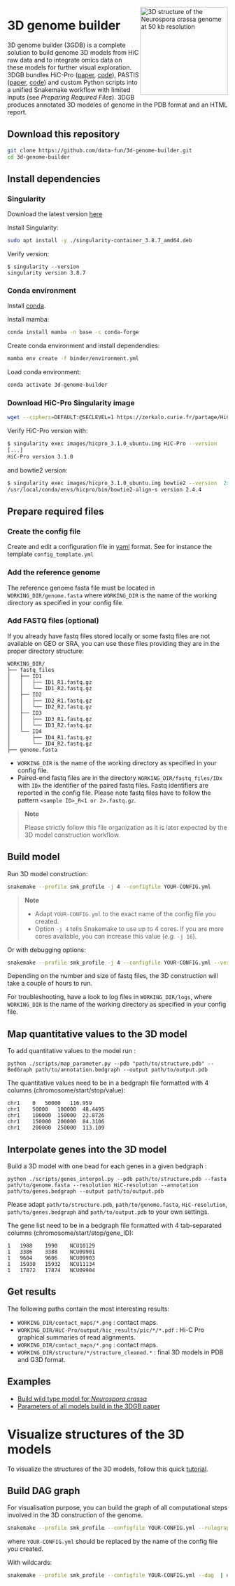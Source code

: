 <img align="right" width="200px" 
    src="assets/Neurospora_crassa_WT_50kb.gif"
    alt="3D structure of the Neurospora crassa genome at 50 kb resolution">

# 3D genome builder

3D genome builder (3GDB) is a complete solution to build genome 3D models from HiC raw data and to integrate omics data on these models for further visual exploration.
3DGB bundles HiC-Pro ([paper](https://genomebiology.biomedcentral.com/articles/10.1186/s13059-015-0831-x), [code](https://github.com/nservant/HiC-Pro)), PASTIS ([paper](https://academic.oup.com/bioinformatics/article/30/12/i26/385087), [code](https://github.com/hiclib/pastis)) and custom Python scripts into a unified Snakemake workflow with limited inputs (see *Preparing Required Files*). 3DGB produces annotated 3D modeles of genome in the PDB format and an HTML report.

## Download this repository

```bash
git clone https://github.com/data-fun/3d-genome-builder.git
cd 3d-genome-builder
```

## Install dependencies

### Singularity

Download the latest version [here](https://github.com/apptainer/singularity/releases)

Install Singularity:

```bash
sudo apt install -y ./singularity-container_3.8.7_amd64.deb
```

Verify version:

```
$ singularity --version
singularity version 3.8.7
```

### Conda environment

Install [conda](https://docs.conda.io/en/latest/miniconda.html).

Install mamba:

```bash
conda install mamba -n base -c conda-forge
```

Create conda environment and install dependendies:

```bash
mamba env create -f binder/environment.yml
```

Load conda environment:

```bash
conda activate 3d-genome-builder
```

### Download  HiC-Pro Singularity image


```bash
wget --ciphers=DEFAULT:@SECLEVEL=1 https://zerkalo.curie.fr/partage/HiC-Pro/singularity_images/hicpro_3.1.0_ubuntu.img -P images
```

Verify HiC-Pro version with:

```bash
$ singularity exec images/hicpro_3.1.0_ubuntu.img HiC-Pro --version
[...]
HiC-Pro version 3.1.0
```

and bowtie2 version:

```bash
$ singularity exec images/hicpro_3.1.0_ubuntu.img bowtie2 --version  2>/dev/null | head -n 1
/usr/local/conda/envs/hicpro/bin/bowtie2-align-s version 2.4.4
```


## Prepare required files

### Create the config file

Create and edit a configuration file in [yaml](https://en.wikipedia.org/wiki/YAML) format. See for instance the template `config_template.yml`

### Add the reference genome

The reference genome fasta file must be located in `WORKING_DIR/genome.fasta` where `WORKING_DIR` is the name of the working directory as specified in your config file.

### Add FASTQ files (optional)

If you already have fastq files stored locally or some fastq files are not available on GEO or SRA, you can use these files providing they are in the proper directory structure:

```
WORKING_DIR/
├── fastq_files
│   ├── ID1
│   │   ├── ID1_R1.fastq.gz
│   │   └── ID1_R2.fastq.gz
│   ├── ID2
│   │   ├── ID2_R1.fastq.gz
│   │   └── ID2_R2.fastq.gz
│   ├── ID3
│   │   ├── ID3_R1.fastq.gz
│   │   └── ID3_R2.fastq.gz
│   └── ID4
│       ├── ID4_R1.fastq.gz
│       └── ID4_R2.fastq.gz
├── genome.fasta
```

- `WORKING_DIR` is the name of the working directory as specified in your config file.
- Paired-end fastq files are in the directory `WORKING_DIR/fastq_files/IDx` with `IDx` the identifier of the paired fastq files. Fastq identifiers are reported in the config file. Please note fastq files have to follow the pattern `<sample ID>_R<1 or 2>.fastq.gz`.

> **Note**
>
> Please strictly follow this file organization as it is later expected by the 3D model construction workflow.

## Build model

Run 3D model construction:

```bash
snakemake --profile smk_profile -j 4 --configfile YOUR-CONFIG.yml
```

> **Note**
> - Adapt `YOUR-CONFIG.yml` to the exact name of the config file you created.
> - Option `-j 4` tells Snakemake to use up to 4 cores. If you are more cores available, you can increase this value (*e.g.* `-j 16`).

Or with debugging options:

```bash
snakemake --profile smk_profile -j 4 --configfile YOUR-CONFIG.yml --verbose
```

Depending on the number and size of fastq files, the 3D construction will take a couple of hours to run.

For troubleshooting, have a look to log files in `WORKING_DIR/logs`, where `WORKING_DIR` is the name of the working directory as specified in your config file.

## Map quantitative values to the 3D model

To add quantitative values to the model run :

```
python ./scripts/map_parameter.py --pdb "path/to/structure.pdb" --BedGraph path/to/annotation.bedgraph --output path/to/output.pdb
```

The quantitative values need to be in a bedgraph file formatted with 4 columns (chromosome/start/stop/value):

```
chr1	0	50000	116.959
chr1	50000	100000	48.4495
chr1	100000	150000	22.8726
chr1	150000	200000	84.3106
chr1	200000	250000	113.109
```

## Interpolate genes into the 3D model

Build a 3D model with one bead for each genes in a given bedgraph :

```
python ./scripts/genes_interpol.py --pdb path/to/structure.pdb --fasta path/to/genome.fasta --resolution HiC-resolution --annotation path/to/genes.bedgraph --output path/to/output.pdb
```

Please adapt `path/to/structure.pdb`, `path/to/genome.fasta`, `HiC-resolution`, `path/to/genes.bedgraph` and `path/to/output.pdb` to your own settings.

The gene list need to be in a bedgraph file formatted with 4 tab-separated columns (chromosome/start/stop/gene_ID):

```
1	1988	1990	NCU10129
1	3386	3388	NCU09901
1	9604	9606	NCU09903
1	15930	15932	NCU11134
1	17872	17874	NCU09904
```

## Get results

The following paths contain the most interesting results:

- `WORKING_DIR/contact_maps/*.png` : contact maps.
- `WORKING_DIR/HiC-Pro/output/hic_results/pic/*/*.pdf` : Hi-C Pro graphical summaries of read alignments.
- `WORKING_DIR/contact_maps/*.png` : contact maps.
- `WORKING_DIR/structure/*/structure_cleaned.*` : final 3D models in PDB and G3D format.

## Examples

- [Build wild type model for *Neurospora crassa*](examples/n_crassa.md)
- [Parameters of all models build in the 3DGB paper](examples/paper/paper.md)

# Visualize structures of the 3D models

To visualize the structures of the 3D models, follow this quick [tutorial](visualization/visualization.md).


## Build DAG graph

For visualisation purpose, you can build the graph of all computational steps involved in the 3D construction of the genome.

```bash
snakemake --profile smk_profile --configfile YOUR-CONFIG.yml --rulegraph  | dot -Tpdf > rules.pdf
```

where `YOUR-CONFIG.yml` should be replaced by the name of the config file you created.

With wildcards:

```bash
snakemake --profile smk_profile --configfile YOUR-CONFIG.yml --dag  | dot -Tpdf > dag.pdf
```

